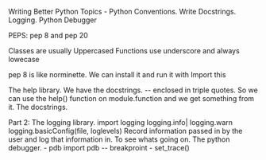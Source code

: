 Writing Better Python
Topics - Python Conventions. Write Docstrings. Logging. Python Debugger

PEPS:
pep 8 and pep 20

Classes are usually Uppercased
Functions use underscore and always lowecase
 
 pep 8 is like norminette. We can install it and run it with 
 Import this

The help library. We have the docstrings. -- enclosed in triple quotes.
So we can use the help() function on module.function and we get something from it. The docstrings.

Part 2:
The logging library. import logging
logging.info| logging.warn
logging.basicConfig(file, loglevels)
Record information passed in by the user and log that information in. To see whats going on.
The python debugger. - pdb
import pdb -- breakproint - set_trace()